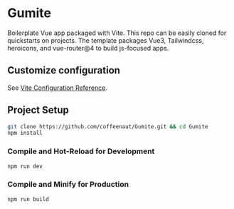 # Gumite

Boilerplate Vue app packaged with Vite. This repo can be easily cloned for quickstarts on projects. The template packages Vue3, Tailwindcss, heroicons, and vue-router@4 to build js-focused apps.

## Customize configuration

See [Vite Configuration Reference](https://vitejs.dev/config/).

## Project Setup

```sh
git clone https://github.com/coffeenaut/Gumite.git && cd Gumite
npm install
```

### Compile and Hot-Reload for Development

```sh
npm run dev
```

### Compile and Minify for Production

```sh
npm run build
```